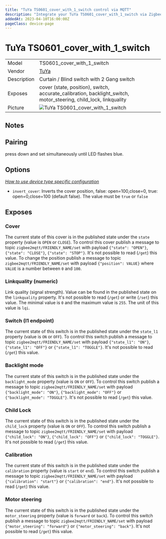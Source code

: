```yaml
---
title: "TuYa TS0601_cover_with_1_switch control via MQTT"
description: "Integrate your TuYa TS0601_cover_with_1_switch via Zigbee2MQTT with whatever smart home infrastructure you are using without the vendor's bridge or gateway."
addedAt: 2023-04-10T16:00:00Z
pageClass: device-page
---
```


<!-- !!!! -->
<!-- ATTENTION: This file is auto-generated through docgen! -->
<!-- You can only edit the "Notes"-Section between the two comment lines "Notes BEGIN" and "Notes END". -->
<!-- Do not use h1 or h2 heading within "## Notes"-Section. -->
<!-- !!!! -->

# TuYa TS0601_cover_with_1_switch

|     |     |
|-----|-----|
| Model | TS0601_cover_with_1_switch  |
| Vendor  | [TuYa](/supported-devices/#v=TuYa)  |
| Description | Curtain / Blind switch with 2 Gang switch |
| Exposes | cover (state, position), switch, accurate_calibration, backlight_switch, motor_steering, child_lock, linkquality |
| Picture | ![TuYa TS0601_cover_with_1_switch](https://www.zigbee2mqtt.io/images/devices/TS0601_cover_with_1_switch.jpg) |


<!-- Notes BEGIN: You can edit here. Add "## Notes" headline if not already present. -->
## Notes

## Pairing
press down and set simultaneously until LED flashes blue.
<!-- Notes END: Do not edit below this line -->


## Options
*[How to use device type specific configuration](../guide/configuration/devices-groups.md#specific-device-options)*

* `invert_cover`: Inverts the cover position, false: open=100,close=0, true: open=0,close=100 (default false). The value must be `true` or `false`


## Exposes

### Cover 
The current state of this cover is in the published state under the `state` property (value is `OPEN` or `CLOSE`).
To control this cover publish a message to topic `zigbee2mqtt/FRIENDLY_NAME/set` with payload `{"state": "OPEN"}`, `{"state": "CLOSE"}`, `{"state": "STOP"}`.
It's not possible to read (`/get`) this value.
To change the position publish a message to topic `zigbee2mqtt/FRIENDLY_NAME/set` with payload `{"position": VALUE}` where `VALUE` is a number between `0` and `100`.

### Linkquality (numeric)
Link quality (signal strength).
Value can be found in the published state on the `linkquality` property.
It's not possible to read (`/get`) or write (`/set`) this value.
The minimal value is `0` and the maximum value is `255`.
The unit of this value is `lqi`.

### Switch (l1 endpoint)
The current state of this switch is in the published state under the `state_l1` property (value is `ON` or `OFF`).
To control this switch publish a message to topic `zigbee2mqtt/FRIENDLY_NAME/set` with payload `{"state_l1": "ON"}`, `{"state_l1": "OFF"}` or `{"state_l1": "TOGGLE"}`.
It's not possible to read (`/get`) this value.

### Backlight mode
The current state of this switch is in the published state under the `backlight_mode` property (value is `ON` or `OFF`).
To control this switch publish a message to topic `zigbee2mqtt/FRIENDLY_NAME/set` with payload `{"backlight_mode": "ON"}`, `{"backlight_mode": "OFF"}` or `{"backlight_mode": "TOGGLE"}`.
It's not possible to read (`/get`) this value.

### Child Lock
The current state of this switch is in the published state under the `child_lock` property (value is `ON` or `OFF`).
To control this switch publish a message to topic `zigbee2mqtt/FRIENDLY_NAME/set` with payload `{"child_lock": "ON"}`, `{"child_lock": "OFF"}` or `{"child_lock": "TOGGLE"}`.
It's not possible to read (`/get`) this value.

### Calibration
The current state of this switch is in the published state under the `calibration` property (value is `start` or `end`).
To control this switch publish a message to topic `zigbee2mqtt/FRIENDLY_NAME/set` with payload `{"calibration": "start"}` or `{"calibration": "end"}`.
It's not possible to read (`/get`) this value.

### Motor steering
The current state of this switch is in the published state under the `motor_steering` property (value is `forward` or `back`).
To control this switch publish a message to topic `zigbee2mqtt/FRIENDLY_NAME/set` with payload `{"motor_steering": "forward"}` or `{"motor_steering": "back"}`.
It's not possible to read (`/get`) this value.

